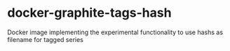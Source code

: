 # docker-graphite-tags-hash
Docker image implementing the experimental functionality to use hashs as filename for tagged series
